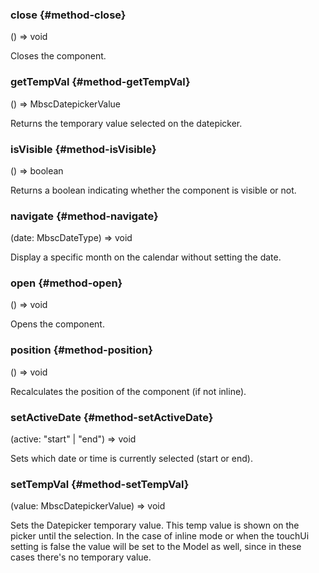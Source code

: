 ### close {#method-close}

() => void


Closes the component.
### getTempVal {#method-getTempVal}

() => MbscDatepickerValue


Returns the temporary value selected on the datepicker.
### isVisible {#method-isVisible}

() => boolean


Returns a boolean indicating whether the component is visible or not.
### navigate {#method-navigate}

(date: MbscDateType) => void


Display a specific month on the calendar without setting the date.
### open {#method-open}

() => void


Opens the component.
### position {#method-position}

() => void


Recalculates the position of the component (if not inline).
### setActiveDate {#method-setActiveDate}

(active: "start" &#124; "end") => void


Sets which date or time is currently selected (start or end).
### setTempVal {#method-setTempVal}

(value: MbscDatepickerValue) => void


Sets the Datepicker temporary value. This temp value is shown on the picker until the selection.
In the case of inline mode or when the touchUi setting is false the value will be set to the Model as well,
since in these cases there&#039;s no temporary value.